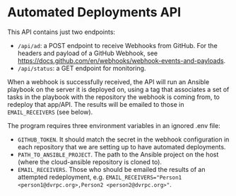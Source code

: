 # Automated Deployments API

This API contains just two endpoints:
  - `/api/ad`: a POST endpoint to receive Webhooks from GitHub. For the headers and payload of a GitHub Webhook, see <https://docs.github.com/en/webhooks/webhook-events-and-payloads>.
  - `/api/status`: a GET endpoint for monitoring.

When a webhook is successfully received, the API will run an Ansible playbook on the server it is deployed on, using a tag that associates a set of tasks in the playbook with the repository the webhook is coming from, to redeploy that app/API. The results will be emailed to those in `EMAIL_RECEIVERS` (see below).

The program requires three environment variables in an ignored .env file:
  - `GITHUB_TOKEN`. It should match the secret in the webhook configuration in each repository that we are setting up to have automated deployments.
  - `PATH_TO_ANSIBLE_PROJECT`. The path to the Ansible project on the host (where the cloud-ansible repository is cloned to).
  - `EMAIL_RECEIVERS`. Those who should be emailed the results of an attempted redeployment, e.g. `EMAIL_RECEIVERS="Person1 <person1@dvrpc.org>,Person2 <person2@dvrpc.org>"`.
